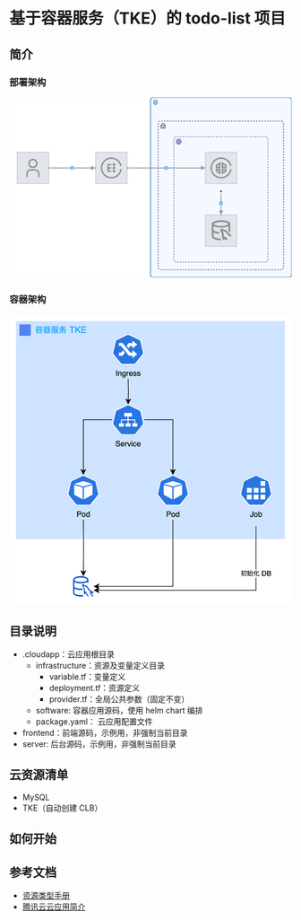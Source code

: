 # 基于容器服务（TKE）的 todo-list 项目


## 简介

### 部署架构

![](./assets/deployment.svg)

### 容器架构
![](./assets/k8s.png)

## 目录说明
- .cloudapp：云应用根目录
  - infrastructure：资源及变量定义目录
    - variable.tf：变量定义
    - deployment.tf：资源定义
    - provider.tf：全局公共参数（固定不变）
  - software: 容器应用源码，使用 helm chart 编排
  - package.yaml： 云应用配置文件
- frontend：前端源码，示例用，非强制当前目录
- server: 后台源码，示例用，非强制当前目录

## 云资源清单
* MySQL
* TKE（自动创建 CLB）

## 如何开始


## 参考文档
- [资源类型手册](https://cloud.tencent.com/document/product/1689/90938)
- [腾讯云云应用简介](https://cloud.tencent.com/document/product/1689/87047)